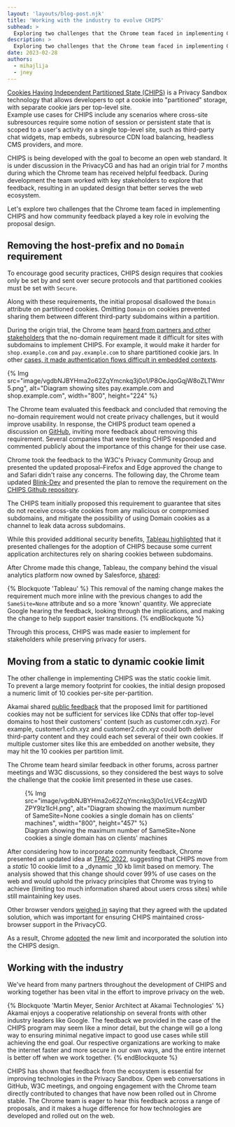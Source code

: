 ```yaml
---
layout: 'layouts/blog-post.njk'
title: 'Working with the industry to evolve CHIPS'
subhead: >
  Exploring two challenges that the Chrome team faced in implementing CHIPS and how community feedback played a key role in evolving the proposal design.
description: >
  Exploring two challenges that the Chrome team faced in implementing CHIPS and how community feedback played a key role in evolving the proposal design.
date: 2023-02-28
authors:
  - mihajlija
  - jney
---
```



[Cookies Having Independent Partitioned State (CHIPS)](docs/privacy-sandbox/chips/) is a Privacy Sandbox technology that allows developers to opt a cookie into "partitioned" storage, with separate cookie jars per top-level site.  
Example use cases for CHIPS include any scenarios where cross-site subresources require some notion of session or persistent state that is scoped to a user's activity on a single top-level site, such as third-party chat widgets,  map embeds, subresource CDN load balancing, headless CMS providers, and more.  

CHIPS is being developed with the goal to become an open web standard. It is under discussion in the PrivacyCG and has had an origin trial for 7 months during which the Chrome team has received helpful feedback. During development the team worked with key stakeholders to explore that feedback, resulting in an updated design that better serves the web ecosystem.   

Let's explore two challenges that the Chrome team faced in implementing CHIPS and how community feedback played a key role in evolving the proposal design.

## Removing the host-prefix and no `Domain` requirement

To encourage good security practices, CHIPS design requires that cookies only be set by and sent over secure protocols and that partitioned cookies must be set with `Secure`.  

Along with these requirements, the initial proposal disallowed the `Domain` attribute on partitioned cookies. Omitting `Domain` on cookies prevented sharing them between different third-party subdomains within a partition.  

During the origin trial, the Chrome team [heard from partners and other stakeholders](https://github.com/privacycg/CHIPS/issues/30) that the no-domain requirement made it difficult for sites with subdomains to implement CHIPS. For example, it would make it harder for `shop.example.com` and `pay.example.com` to share partitioned cookie jars. In other [cases, it made authentication flows difficult in embedded contexts](https://github.com/privacycg/CHIPS/issues/39). 

{% Img src="image/vgdbNJBYHma2o62ZqYmcnkq3j0o1/P8OeJqoGqjW8oZLTWmr5.png", alt="Diagram showing sites pay.example.com and shop.example.com", width="800", height="224" %}  

The Chrome team evaluated this feedback and concluded that removing the no-domain requirement would not create privacy challenges, but it would improve usability. In response, the CHIPS product team opened a discussion on [GitHub](https://github.com/privacycg/CHIPS/issues/43), inviting more feedback about removing this requirement. Several companies that were testing CHIPS responded and commented publicly about the importance of this change for their use case.  

Chrome took the feedback to the W3C's Privacy Community Group and presented the updated proposal–Firefox and Edge approved the change to and Safari didn't raise any concerns. The following day, the Chrome team updated [Blink-Dev](https://groups.google.com/a/chromium.org/g/blink-dev/c/kZRtetS8jsY/m/ppK4kDbqAwAJ?utm_medium=email&utm_source=footer) and presented the plan to remove the requirement on the [CHIPS Github repository](https://github.com/privacycg/CHIPS/issues/47).  

The CHIPS team initially proposed this requirement to guarantee that sites do not receive cross-site cookies from any malicious or compromised subdomains, and mitigate the possibility of using Domain cookies as a channel to leak data across subdomains.  

While this provided additional security benefits, [Tableau highlighted](https://github.com/privacycg/CHIPS/issues/30) that it presented challenges for the adoption of CHIPS because some current application architectures rely on sharing cookies between subdomains.

After Chrome made this change, Tableau, the company behind the visual analytics platform now owned by Salesforce, [shared](https://github.com/privacycg/CHIPS/issues/30#issuecomment-1104225686):  

{% Blockquote 'Tableau' %}
This removal of the naming change makes the requirement much more inline with the previous changes to add the `SameSite=None` attribute and so a more 'known' quantity. We appreciate Google hearing the feedback, looking through the implications, and making the change to help support easier transitions.
{% endBlockquote %}

Through this process, CHIPS was made easier to implement for stakeholders while preserving privacy for users.

## Moving from a static to dynamic cookie limit

The other challenge in implementing CHIPS was the static cookie limit.   
To prevent a large memory footprint for cookies, the initial design proposed a numeric limit of 10 cookies per-site per-partition.  

Akamai shared [public feedback](https://github.com/privacycg/CHIPS/issues/48) that the proposed limit for partitioned cookies may not be sufficient for services like CDNs that offer top-level domains to host their customers' content (such as customer.cdn.xyz). For example, customer1.cdn.xyz and customer2.cdn.xyz could both deliver third-party content and they could each set several of their own cookies. If multiple customer sites like this are embedded on another website, they may hit the 10 cookies per partition limit.  

The Chrome team heard similar feedback in other forums, across partner meetings and W3C discussions, so they considered the best ways to solve the challenge that the cookie limit presented in these use cases.

<figure>
{% Img src="image/vgdbNJBYHma2o62ZqYmcnkq3j0o1/cLVE4czgWDZPY9lz1IcH.png", alt="Diagram showing the maximum number of SameSite=None cookies a single domain has on clients' machines", width="800", height="457" %}
  <figcaption>Diagram showing the maximum number of SameSite=None cookies a single domain has on clients' machines</figcaption>
</figure>

After considering how to incorporate community feedback, Chrome presented an updated idea at [TPAC 2022](https://docs.google.com/presentation/d/1aOnVsWs1uhCGw4Vnkto_GFQ-yXEi5-Iwtqb-RyMYmQ4/edit?resourcekey=0-ZI-9q4cCKMPYQPaJ1m4JNA#slide=id.g15142f79aec_0_5), suggesting that CHIPS move from a _static_ 10 cookie limit to a _dynamic _10 kb limit based on memory. The analysis showed that this change should cover 99% of use cases on the web and would uphold the privacy principles that Chrome was trying to achieve (limiting too much information shared about users cross sites) while still maintaining key uses.  

Other browser vendors [weighed in](https://github.com/privacycg/CHIPS/issues/48#issuecomment-1271611177) saying that they agreed with the updated solution, which was important for ensuring CHIPS maintained cross-browser support in the PrivacyCG.  

As a result, Chrome [adopted](https://github.com/chromium/chromium/commit/8be338400e94964708796d2be6afe071233c0f6f) the new limit and incorporated the solution into the CHIPS design.

## Working with the industry

We've heard from many partners throughout the development of CHIPS and working together has been vital in the effort to improve privacy on the web.

{% Blockquote 'Martin Meyer, Senior Architect at Akamai Technologies' %}
Akamai enjoys a cooperative relationship on several fronts with other industry leaders like Google. The feedback we provided in the case of the CHIPS program may seem like a minor detail, but the change will go a long way to ensuring minimal negative impact to good use cases while still achieving the end goal. Our respective organizations are working to make the internet faster and more secure in our own ways, and the entire internet is better off when we work together.
{% endBlockquote %}

CHIPS has shown that feedback from the ecosystem is essential for improving technologies in the Privacy Sandbox. Open web conversations in GitHub, W3C meetings, and ongoing engagement with the Chrome team directly contributed to changes that have now been rolled out in Chrome stable. The Chrome team is eager to hear this feedback across a range of proposals, and it makes a huge difference for how technologies are developed and rolled out on the web. 

